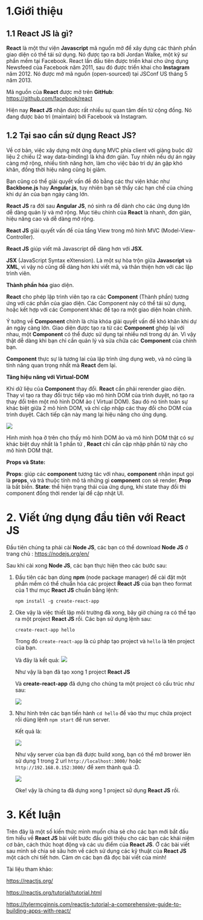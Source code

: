# 1.Giới thiệu
## 1.1 React JS là gì?

**React** là một thư viện **Javascript** mã nguồn mở để xây dựng các thành phần giao diện có thể tái sử dụng. Nó được tạo ra bởi Jordan Walke, một kỹ sư phần mềm tại Facebook. React lần đầu tiên được triển khai cho ứng dụng Newsfeed của Facebook năm 2011, sau đó được triển khai cho **Instagram** năm 2012. Nó được mở mã nguồn (open-sourced) tại JSConf US tháng 5 năm 2013.

Mã nguồn của **React** được mở trên **GitHub**: https://github.com/facebook/react

Hiện nay **React JS** nhận được rất nhiều sự quan tâm đến từ cộng đồng. Nó đang được bảo trì (maintain) bởi Facebook và Instagram.
## 1.2 Tại sao cần sử dụng React JS?
Về cơ bản, việc xây dựng một ứng dụng MVC phía client với giàng buộc dữ liệu 2 chiều (2 way data-binding) là khá đơn giản. Tuy nhiên nếu dự án ngày càng mở rộng, nhiều tính năng hơn, làm cho việc bảo trì dự án gặp khó khăn, đồng thời hiệu năng cũng bị giảm.

Bạn cũng có thể giải quyết vấn đề đó bằng các thư viện khác như **Backbone.js** hay **Angular.js**, tuy nhiên bạn sẽ thấy các hạn chế của chúng khi dự án của bạn ngày càng lớn.

**React JS** ra đời sau **Angular JS**, nó sinh ra để dành cho các ứng dụng lớn dễ dàng quản lý và mở rộng. Mục tiêu chính của **React** là nhanh, đơn giản, hiệu năng cao và dễ dàng mở rộng.

**React JS** giải quyết vấn đề của tầng View trong mô hình MVC (Model-View-Controller).

**React JS** giúp viết mã Javascript dễ dàng hơn với **JSX**.

**JSX**  (JavaScript Syntax eXtension). Là một sự hòa trộn giữa **Javascript** và **XML**, vì vậy nó cũng dễ dàng hơn khi viết mã, và thân thiện hơn với các lập trình viên.

**Thành phần hóa** giao diện.

**React** cho phép lập trình viên tạo ra các **Component** (Thành phần) tương ứng với các phần của giao diện. Các Component này có thể tái sử dụng, hoặc kết hợp với các Component khác để tạo ra một giao diện hoàn chỉnh.

Ý tưởng về **Component** chính là chìa khóa giải quyết vấn đề khó khăn khi dự án ngày càng lớn. Giao diện được tạo ra từ các **Component** ghép lại với nhau, một **Component** có thể được sử dụng tại nhiều nơi trong dự án. Vì vậy thật dễ dàng khi bạn chỉ cần quản lý và sửa chữa các **Component** của chính bạn.

**Component** thực sự là tương lai của lập trình ứng dụng web, và nó cũng là tính năng quan trọng nhất mà **React** đem lại.

**Tăng hiệu năng với Virtual-DOM**

Khi dữ liệu của **Component** thay đổi. **React** cần phải rerender giao diện. Thay vì tạo ra thay đổi trực tiếp vào mô hình DOM của trình duyệt, nó tạo ra thay đổi trên một mô hình DOM ảo ( Virtual DOM). Sau đó nó tính toán sự khác biệt giữa 2 mô hình DOM, và chỉ cập nhập các thay đổi cho DOM của trình duyệt. Cách tiếp cận này mang lại hiệu năng cho ứng dụng.

![](https://images.viblo.asia/40bc1b1d-7931-4c8e-8695-c51d1e9be230.JPG)

Hình minh họa ở trên cho thấy mô hình DOM ảo và mô hình DOM thật có sự khác biệt duy nhất là 1 phần tử **<img>**, **React** chỉ cần cập nhập phần tử này cho mô hình DOM thật.


**Props và State:**

**Props**: giúp các **component** tương tác với nhau, **component** nhận input gọi là **props**, và trả thuộc tính mô tả những gì **component** con sẽ render. **Prop** là bất biến. **State**: thể hiện trạng thái của ứng dụng, khi state thay đồi thì component đồng thời render lại để cập nhật UI.

# 2. Viết ứng dụng đầu tiên với React JS
Đầu tiên chúng ta phải cài **Node JS**, các bạn có thể download  **Node JS** ở trang  chủ :
https://nodejs.org/en/

Sau khi cài xong **Node JS**, các bạn thực hiện theo các bước sau:
1.  Đầu tiên các bạn dùng  **npm** (node package manager) để cài đặt một phần mềm có thể chuẩn hóa các project **React JS** của bạn theo format của 1 thư mục **React JS**  chuẩn bằng lệnh:
    ```
    npm install -g create-react-app
    ```
2. Oke vậy là việc thiết lập môi trường đã xong, bây giờ chúng ra có thể tạo ra một project **React JS** rồi. Các bạn sử dụng lệnh sau: 
    ```
    create-react-app hello 
    ```
     Trong đó ```create-react-app``` là cú pháp tạo project và ```hello``` là tên project của bạn.

    Và đây là kết quả:
    ![](https://images.viblo.asia/778e447a-6a1c-49da-9c02-eccdd1a1df4e.JPG)

    Như vậy là bạn đã tạo xong 1 project **React JS**
    
    Và **create-react-app** đã dựng cho chúng ta một project có cấu trúc như sau:
    
    ![](https://images.viblo.asia/7ff95410-e7f8-4b89-a80e-2f7209140323.JPG)


3.  Như hình trên các bạn tiến hành ```cd hello``` để vào thư mục chứa project rồi dùng lệnh ```npm start``` để run server.

    Kết quả là:
    
    ![](https://images.viblo.asia/0a3f747e-45fa-4640-a244-3c3982477ee7.JPG)
    
    Như vậy server của bạn đã được build xong, bạn có thể mở brower lên sử dụng 1 trong 2 url  ```http://localhost:3000/``` hoặc ```http://192.168.0.152:3000/``` để xem thành quả :D.
    
    ![](https://images.viblo.asia/a97d79a2-14d2-4e59-bc1e-b00fa8eb1dea.JPG)

    Oke! vậy là chúng ta đã dựng xong 1 project sử dụng **React JS** rồi.
    
#  3. Kết luận
Trên đây là một số kiến thức mình muốn chia sẻ cho các bạn mới bắt đầu tìm hiểu về **React JS** bài viết bước đầu giới thiệu cho các bạn các khái niệm cơ bản, cách thức hoạt động và các ưu điểm của **React JS**. Ở các bài viết sau mình sẽ chia sẻ sâu hơn về cách sử dụng các kỹ thuật của **React JS** một cách chi tiết hơn. Cảm ơn các bạn đã đọc bài viết của mình!

Tài liệu tham khảo:

https://reactjs.org/

https://reactjs.org/tutorial/tutorial.html

https://tylermcginnis.com/reactjs-tutorial-a-comprehensive-guide-to-building-apps-with-react/